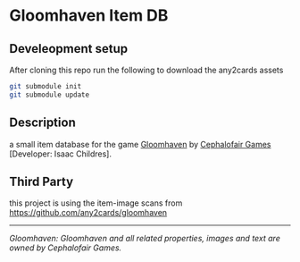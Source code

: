 # Gloomhaven Item DB

## Develeopment setup
After cloning this repo run the following to download the any2cards assets
```bash
git submodule init
git submodule update
```

## Description

a small item database for the game [Gloomhaven](http://www.cephalofair.com/gloomhaven) by [Cephalofair Games](http://www.cephalofair.com/) [Developer: Isaac Childres].

## Third Party

this project is using the item-image scans from https://github.com/any2cards/gloomhaven

---
_Gloomhaven: Gloomhaven and all related properties, images and text are owned by Cephalofair Games._
